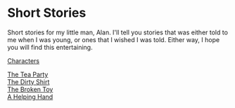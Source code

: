 # Short Stories

Short stories for my little man, Alan. I'll tell you stories that was either
told to me when I was young, or ones that I wished I was told. Either way, I
hope you will find this entertaining.

[Characters](characters.md)

[The Tea Party](stories/the_tea_party.md)<br/>
[The Dirty Shirt](stories/the_dirty_shirt.md)<br/>
[The Broken Toy](stories/the_broken_toy.md)<br/>
[A Helping Hand](stories/a_helping_hand.md)<br/>
